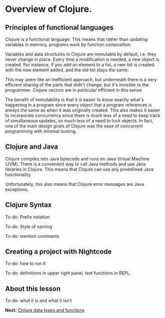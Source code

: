 # Overview of Clojure. 

## Principles of functional languages

Clojure is a functional language. This means that rather 
than updating variables in memory, programs work by function composition. 

Variables and data structures in Clojure are immutable by default, i.e. they never change in place. Every time a modification is needed, a new object is created. For instance, if you add an element to a list, a new list is created with the new element added, and the old list stays the same. 

This may seem like an inefficient approach, but underneath there is a very efficient sharing of the parts that didn't change, but it's invisible to the programmer. Clojure vectors are in particular efficient in this sense. 

The benefit of immutability is that it is easier to know exactly what's happening in a program since every object that a program references is always the same as when it was originally created. This also makes it easier to incorporate concurrency since there is much less of a need to keep track of simultaneous updates, so much less of a need to lock objects. In fact, one of the main design goals of Clojure was the ease of concurrent programming with minimal locking. 

## Clojure and Java

Clojure compiles into Java bytecode and runs on Java Virtual Machine (JVM). There is a convenient way to call Java methods and use Java libraries in Clojure. This means that Clojure can use any predefined Java functionality. 

Unfortunately, this also means that Clojure error messages are Java exceptions. 

## Clojure Syntax 

To-do: Prefix notation

To-do: Style of naming

To-do: mention comments

## Creating a project with Nightcode

To-do: how to run it

To-do: definitions in upper right panel, test functions in REPL. 

## About this lesson

To-do: what it is and what it isn't 

**Next:** [Clojure data types and functions](track2-functions.md)